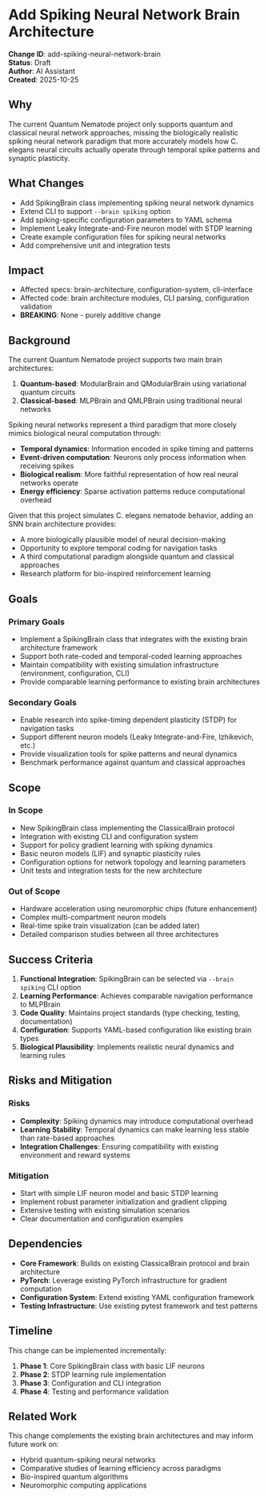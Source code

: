# Add Spiking Neural Network Brain Architecture

**Change ID**: add-spiking-neural-network-brain  
**Status**: Draft  
**Author**: AI Assistant  
**Created**: 2025-10-25  

## Why

The current Quantum Nematode project only supports quantum and classical neural network approaches, missing the biologically realistic spiking neural network paradigm that more accurately models how C. elegans neural circuits actually operate through temporal spike patterns and synaptic plasticity.

## What Changes

- Add SpikingBrain class implementing spiking neural network dynamics
- Extend CLI to support `--brain spiking` option
- Add spiking-specific configuration parameters to YAML schema
- Implement Leaky Integrate-and-Fire neuron model with STDP learning
- Create example configuration files for spiking neural networks
- Add comprehensive unit and integration tests

## Impact

- Affected specs: brain-architecture, configuration-system, cli-interface
- Affected code: brain architecture modules, CLI parsing, configuration validation
- **BREAKING**: None - purely additive change

## Background

The current Quantum Nematode project supports two main brain architectures:
1. **Quantum-based**: ModularBrain and QModularBrain using variational quantum circuits
2. **Classical-based**: MLPBrain and QMLPBrain using traditional neural networks

Spiking neural networks represent a third paradigm that more closely mimics biological neural computation through:
- **Temporal dynamics**: Information encoded in spike timing and patterns
- **Event-driven computation**: Neurons only process information when receiving spikes
- **Biological realism**: More faithful representation of how real neural networks operate
- **Energy efficiency**: Sparse activation patterns reduce computational overhead

Given that this project simulates C. elegans nematode behavior, adding an SNN brain architecture provides:
- A more biologically plausible model of neural decision-making
- Opportunity to explore temporal coding for navigation tasks
- A third computational paradigm alongside quantum and classical approaches
- Research platform for bio-inspired reinforcement learning

## Goals

### Primary Goals
- Implement a SpikingBrain class that integrates with the existing brain architecture framework
- Support both rate-coded and temporal-coded learning approaches
- Maintain compatibility with existing simulation infrastructure (environment, configuration, CLI)
- Provide comparable learning performance to existing brain architectures

### Secondary Goals
- Enable research into spike-timing dependent plasticity (STDP) for navigation tasks
- Support different neuron models (Leaky Integrate-and-Fire, Izhikevich, etc.)
- Provide visualization tools for spike patterns and neural dynamics
- Benchmark performance against quantum and classical approaches

## Scope

### In Scope
- New SpikingBrain class implementing the ClassicalBrain protocol
- Integration with existing CLI and configuration system
- Support for policy gradient learning with spiking dynamics
- Basic neuron models (LIF) and synaptic plasticity rules
- Configuration options for network topology and learning parameters
- Unit tests and integration tests for the new architecture

### Out of Scope
- Hardware acceleration using neuromorphic chips (future enhancement)
- Complex multi-compartment neuron models
- Real-time spike train visualization (can be added later)
- Detailed comparison studies between all three architectures

## Success Criteria

1. **Functional Integration**: SpikingBrain can be selected via `--brain spiking` CLI option
2. **Learning Performance**: Achieves comparable navigation performance to MLPBrain
3. **Code Quality**: Maintains project standards (type checking, testing, documentation)
4. **Configuration**: Supports YAML-based configuration like existing brain types
5. **Biological Plausibility**: Implements realistic neural dynamics and learning rules

## Risks and Mitigation

### Risks
- **Complexity**: Spiking dynamics may introduce computational overhead
- **Learning Stability**: Temporal dynamics can make learning less stable than rate-based approaches
- **Integration Challenges**: Ensuring compatibility with existing environment and reward systems

### Mitigation
- Start with simple LIF neuron model and basic STDP learning
- Implement robust parameter initialization and gradient clipping
- Extensive testing with existing simulation scenarios
- Clear documentation and configuration examples

## Dependencies

- **Core Framework**: Builds on existing ClassicalBrain protocol and brain architecture
- **PyTorch**: Leverage existing PyTorch infrastructure for gradient computation
- **Configuration System**: Extend existing YAML configuration framework
- **Testing Infrastructure**: Use existing pytest framework and test patterns

## Timeline

This change can be implemented incrementally:
1. **Phase 1**: Core SpikingBrain class with basic LIF neurons
2. **Phase 2**: STDP learning rule implementation
3. **Phase 3**: Configuration and CLI integration
4. **Phase 4**: Testing and performance validation

## Related Work

This change complements the existing brain architectures and may inform future work on:
- Hybrid quantum-spiking neural networks
- Comparative studies of learning efficiency across paradigms
- Bio-inspired quantum algorithms
- Neuromorphic computing applications
